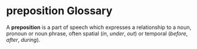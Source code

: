 # preposition Glossary

A **preposition** is a part of speech which expresses a relationship to a noun, pronoun or noun phrase, often spatial (*in*, *under*, *out*) or temporal (*before*, *after*, *during*).

